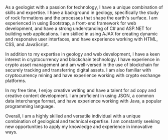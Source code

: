 As a geologist with a passion for technology, I have a unique combination of skills and expertise. I have a background in geology, specifically the study of rock formations and the processes that shape the earth's surface. I am experienced in using Bootstrap, a front-end framework for web development, and have a strong understanding of C# and ASP.NET for building web applications. I am skilled in using AJAX for creating dynamic and responsive user interfaces, and have experience working with HTML, CSS, and JavaScript.

In addition to my expertise in geology and web development, I have a keen interest in cryptocurrency and blockchain technology. I have experience in crypto asset management and am well-versed in the use of blockchain for securely tracking and transferring digital assets. I am also familiar with cryptocurrency mining and have experience working with crypto exchange platforms.

In my free time, I enjoy creative writing and have a talent for ad copy and creative content development. I am proficient in using JSON, a common data interchange format, and have experience working with Java, a popular programming language.

Overall, I am a highly skilled and versatile individual with a unique combination of geological and technical expertise. I am constantly seeking new opportunities to apply my knowledge and experience in innovative ways.
